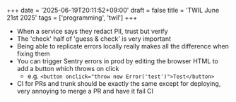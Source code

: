 +++
date = '2025-06-19T20:11:52+09:00'
draft = false
title = 'TWIL June 21st 2025'
tags = ['programming', 'twil']
+++

- When a service says they redact PII, trust but verify
- The 'check' half of 'guess & check' is very important
- Being able to replicate errors locally really makes all the difference when fixing them
- You can trigger Sentry errors in prod by editing the browser HTML to add a button which throws on click
  - e.g. `<button onclick="throw new Error('test')">Test</button>`
- CI for PRs and trunk should be exactly the same except for deploying, very annoying to merge a PR and have it fail CI
